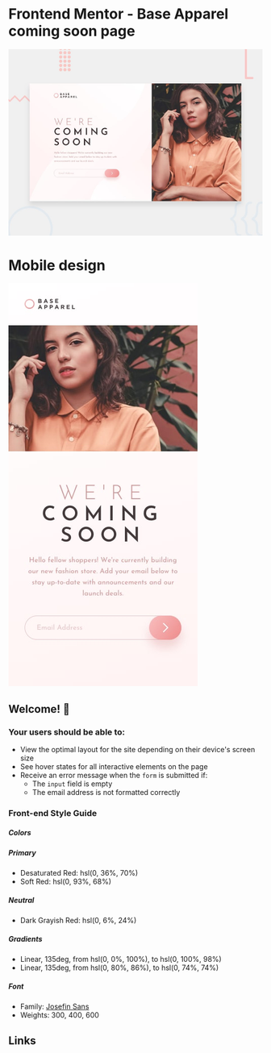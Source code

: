 # Frontend Mentor - Base Apparel coming soon page

![Design preview for the Base Apparel coming soon page coding challenge](./design/desktop-preview.jpg)

# Mobile design
![Design preview for the Base Apparel coming soon page coding challenge](./design/mobile-design.jpg)

## Welcome! 👋

### Your users should be able to:

- View the optimal layout for the site depending on their device's screen size
- See hover states for all interactive elements on the page
- Receive an error message when the `form` is submitted if:
  - The `input` field is empty
  - The email address is not formatted correctly

### Front-end Style Guide
##### Colors

##### Primary

- Desaturated Red: hsl(0, 36%, 70%)
- Soft Red: hsl(0, 93%, 68%)

##### Neutral

- Dark Grayish Red: hsl(0, 6%, 24%)

##### Gradients

- Linear, 135deg, from hsl(0, 0%, 100%), to hsl(0, 100%, 98%)
- Linear, 135deg, from hsl(0, 80%, 86%), to hsl(0, 74%, 74%)

##### Font

- Family: [Josefin Sans](https://fonts.google.com/specimen/Josefin+Sans)
- Weights: 300, 400, 600

## Links